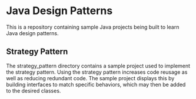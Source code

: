 # Java Design Patterns
This is a repository containing sample Java projects being built to learn Java design patterns.

## Strategy Pattern
The strategy_pattern directory contains a sample project used to implement the strategy pattern. Using the strategy pattern increases code reusage as well as reducing redundant code. The sample project displays this by building interfaces to match specific behaviors, which may then be added to the desired classes.
